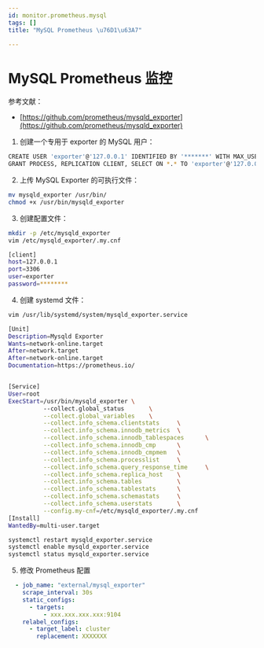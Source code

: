 ```yaml
---
id: monitor.prometheus.mysql
tags: []
title: "MySQL Prometheus \u76D1\u63A7"

---
```

# MySQL Prometheus 监控
参考文献：

+ [https://github.com/prometheus/mysqld_exporter](https://github.com/prometheus/mysqld_exporter)



1. 创建一个专用于 exporter 的 MySQL 用户：

```bash
CREATE USER 'exporter'@'127.0.0.1' IDENTIFIED BY '*******' WITH MAX_USER_CONNECTIONS 3;
GRANT PROCESS, REPLICATION CLIENT, SELECT ON *.* TO 'exporter'@'127.0.0.1';
```

2. 上传 MySQL Exporter 的可执行文件：

```bash
mv mysqld_exporter /usr/bin/
chmod +x /usr/bin/mysqld_exporter
```

3. 创建配置文件：

```bash
mkdir -p /etc/mysqld_exporter
vim /etc/mysqld_exporter/.my.cnf
```

```bash
[client]
host=127.0.0.1
port=3306
user=exporter
password=********
```

4. 创建 systemd 文件：

```bash
vim /usr/lib/systemd/system/mysqld_exporter.service
```

```bash
[Unit]
Description=Mysqld Exporter
Wants=network-online.target
After=network.target
After=network-online.target
Documentation=https://prometheus.io/


[Service]
User=root
ExecStart=/usr/bin/mysqld_exporter \
          --collect.global_status       \
          --collect.global_variables    \
          --collect.info_schema.clientstats     \
          --collect.info_schema.innodb_metrics  \
          --collect.info_schema.innodb_tablespaces      \
          --collect.info_schema.innodb_cmp      \
          --collect.info_schema.innodb_cmpmem   \
          --collect.info_schema.processlist     \
          --collect.info_schema.query_response_time     \
          --collect.info_schema.replica_host    \
          --collect.info_schema.tables          \
          --collect.info_schema.tablestats      \
          --collect.info_schema.schemastats     \
          --collect.info_schema.userstats       \
          --config.my-cnf=/etc/mysqld_exporter/.my.cnf
[Install]
WantedBy=multi-user.target
```

```bash
systemctl restart mysqld_exporter.service
systemctl enable mysqld_exporter.service
systemctl status mysqld_exporter.service
```

5. 修改 Prometheus 配置

```yaml
  - job_name: "external/mysql_exporter"
    scrape_interval: 30s
    static_configs:
      - targets:
          - xxx.xxx.xxx.xxx:9104
    relabel_configs:
      - target_label: cluster
        replacement: XXXXXXX
```

